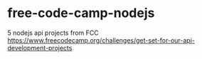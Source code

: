 # free-code-camp-nodejs
5 nodejs api projects from FCC
https://www.freecodecamp.org/challenges/get-set-for-our-api-development-projects